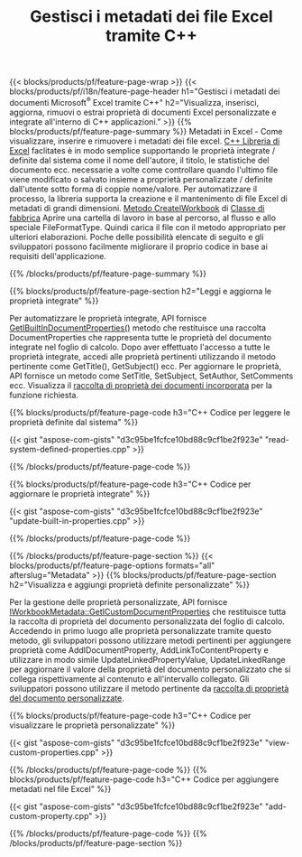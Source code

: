 ﻿---
title: Gestisci i metadati dei file Excel tramite C++
url: /it/cpp/metadata/
description: Visualizza, aggiungi, modifica, rimuovi o estrai i metadati dei file Excel utilizzando la libreria C++
---
{{< blocks/products/pf/feature-page-wrap >}}
{{< blocks/products/pf/i18n/feature-page-header h1="Gestisci i metadati dei documenti Microsoft<sup>&reg;</sup> Excel tramite C++" h2="Visualizza, inserisci, aggiorna, rimuovi o estrai proprietà di documenti Excel personalizzate e integrate all\'interno di C++ applicazioni." >}}
{{% blocks/products/pf/feature-page-summary %}}
Metadati in Excel - Come visualizzare, inserire e rimuovere i metadati dei file excel. [C++ Libreria di Excel](/cells/cpp/) faclitates è in modo semplice supportando le proprietà integrate / definite dal sistema come il nome dell'autore, il titolo, le statistiche del documento ecc. necessarie a volte come controllare quando l'ultimo file viene modificato o salvato insieme a proprietà personalizzate / definite dall'utente sotto forma di coppie nome/valore. Per automatizzare il processo, la libreria supporta la creazione e il mantenimento di file Excel di metadati di grandi dimensioni. [Metodo CreateIWorkbook](https://reference.aspose.com/cells/cpp/class/aspose.cells.factory#a93f7282b976d2a001d44198dedaceee8) di [Classe di fabbrica](https://reference.aspose.com/cells/cpp/class/aspose.cells.factory) Aprire una cartella di lavoro in base al percorso, al flusso e allo speciale FileFormatType. Quindi carica il file con il metodo appropriato per ulteriori elaborazioni. Poche delle possibilità elencate di seguito e gli sviluppatori possono facilmente migliorare il proprio codice in base ai requisiti dell'applicazione. 
 
{{% /blocks/products/pf/feature-page-summary %}}

{{% blocks/products/pf/feature-page-section h2="Leggi e aggiorna le proprietà integrate" %}}

Per automatizzare le proprietà integrate, API fornisce [GetIBuiltInDocumentProperties()](https://reference.aspose.com/cells/cpp/class/aspose.cells.metadata.i_workbook_metadata) metodo che restituisce una raccolta DocumentProperties che rappresenta tutte le proprietà del documento integrate nel foglio di calcolo. Dopo aver effettuato l'accesso a tutte le proprietà integrate, accedi alle proprietà pertinenti utilizzando il metodo pertinente come GetTitle(), GetSubject() ecc. Per aggiornare le proprietà, API fornisce un metodo come SetTitle, SetSubject, SetAuthor, SetComments ecc. Visualizza il [raccolta di proprietà dei documenti incorporata](https://reference.aspose.com/cells/cpp/class/aspose.cells.properties.i_built_in_document_property_collection) per la funzione richiesta.

{{% blocks/products/pf/feature-page-code h3="C++ Codice per leggere le proprietà definite dal sistema" %}}

{{< gist "aspose-com-gists" "d3c95be1fcfce10bd88c9cf1be2f923e" "read-system-defined-properties.cpp" >}}

{{% /blocks/products/pf/feature-page-code %}}

{{% blocks/products/pf/feature-page-code h3="C++ Codice per aggiornare le proprietà integrate" %}}

{{< gist "aspose-com-gists" "d3c95be1fcfce10bd88c9cf1be2f923e" "update-built-in-properties.cpp" >}}

{{% /blocks/products/pf/feature-page-code %}}


{{% /blocks/products/pf/feature-page-section %}}
{{< blocks/products/pf/feature-page-options formats="all" afterslug="Metadata" >}}
{{% blocks/products/pf/feature-page-section h2="Visualizza e aggiungi proprietà definite personalizzate" %}}

Per la gestione delle proprietà personalizzate, API fornisce [IWorkbookMetadata::GetICustomDocumentProperties](https://reference.aspose.com/cells/cpp/class/aspose.cells.metadata.i_workbook_metadata#a69f0226813ce18c03ebc13b8ca691e79) che restituisce tutta la raccolta di proprietà del documento personalizzata del foglio di calcolo. Accedendo in primo luogo alle proprietà personalizzate tramite questo metodo, gli sviluppatori possono utilizzare metodi pertinenti per aggiungere proprietà come AddIDocumentProperty, AddLinkToContentProperty e utilizzare in modo simile UpdateLinkedPropertyValue, UpdateLinkedRange per aggiornare il valore della proprietà del documento personalizzato che si collega rispettivamente al contenuto e all'intervallo collegato. Gli sviluppatori possono utilizzare il metodo pertinente da [raccolta di proprietà del documento personalizzate](https://reference.aspose.com/cells/cpp/class/aspose.cells.properties.i_custom_document_property_collection).

{{% blocks/products/pf/feature-page-code h3="C++ Codice per visualizzare le proprietà personalizzate" %}}

{{< gist "aspose-com-gists" "d3c95be1fcfce10bd88c9cf1be2f923e" "view-custom-properties.cpp" >}}

{{% /blocks/products/pf/feature-page-code %}}
{{% blocks/products/pf/feature-page-code h3="C++ Codice per aggiungere metadati nel file Excel" %}}

{{< gist "aspose-com-gists" "d3c95be1fcfce10bd88c9cf1be2f923e" "add-custom-property.cpp" >}}

{{% /blocks/products/pf/feature-page-code %}}
{{% /blocks/products/pf/feature-page-section %}}